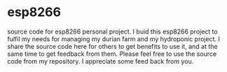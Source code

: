 # esp8266
source code for esp8266 personal project. 
I buid this esp8266 project to fulfil my needs for managing my durian farm and my hydroponic project. 
I share the source code here for others to get benefits to use it, and at the same time to get feedback from them. 
Please feel free to use the source code from my repository. 
I appreciate some feed back from you. 
